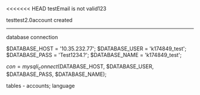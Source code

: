 <<<<<<< HEAD
testEmail is not valid123

testtest2.0account created

---------------------------------------

database connection

$DATABASE_HOST = '10.35.232.77';
$DATABASE_USER = 'k174849_test';
$DATABASE_PASS = 'Test1234.?';
$DATABASE_NAME = 'k174849_test';

$con = mysqli_connect($DATABASE_HOST, $DATABASE_USER, $DATABASE_PASS, $DATABASE_NAME);

tables - accounts; language
